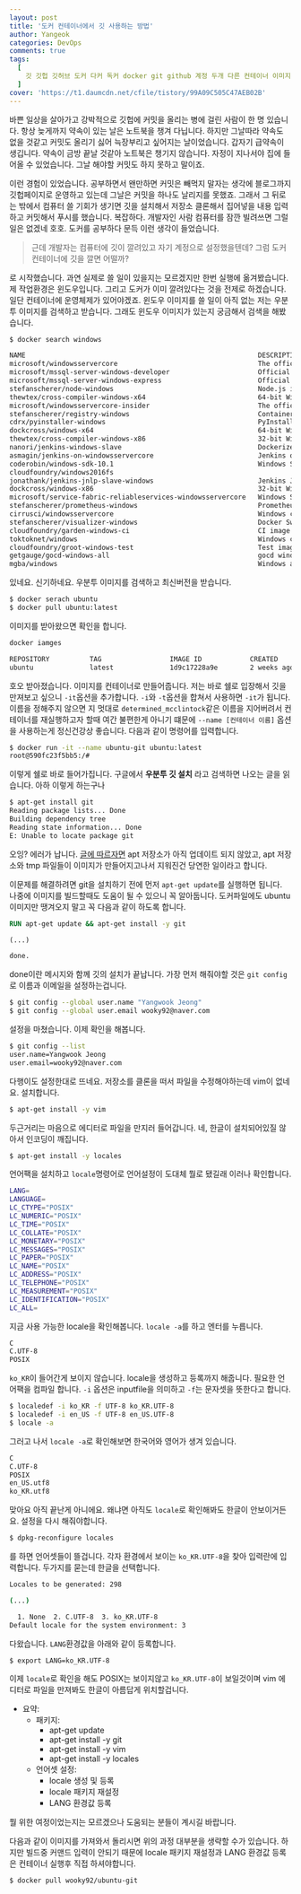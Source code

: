 ```yaml
---
layout: post
title: '도커 컨테이너에서 깃 사용하는 방법'
author: Yangeok
categories: DevOps
comments: true
tags:
  [
    깃 깃헙 깃허브 도커 다커 독커 docker git github 계정 두개 다른 컨테이너 이미지 container image POSIX 우분투 ubuntu locale 로케일 패키지 vi vim editor 에디터 빔 비,
  ]
cover: 'https://t1.daumcdn.net/cfile/tistory/99A09C505C47AEB02B'
---
```


바쁜 일상을 살아가고 강박적으로 깃헙에 커밋을 올리는 병에 걸린 사람이 한 명 있습니다. 항상 늦게까지 약속이 있는 날은 노트북을 챙겨 다닙니다. 하지만 그날따라 약속도 없을 것같고 커밋도 올리기 싫어 늑장부리고 싶어지는 날이었습니다. 갑자기 급약속이 생깁니다. 약속이 금방 끝날 것같아 노트북은 챙기지 않습니다. 자정이 지나서야 집에 들어올 수 있었습니다. 그날 해야할 커밋도 하지 못하고 말이죠.

이런 경험이 있었습니다. 공부하면서 왠만하면 커밋은 빼먹지 말자는 생각에 블로그까지 깃헙페이지로 운영하고 있는데 그날은 커밋을 하나도 날리지를 못했죠. 그래서 그 뒤로는 밖에서 컴퓨터 쓸 기회가 생기면 깃을 설치해서 저장소 클론해서 집어넣을 내용 입력하고 커밋해서 푸시를 했습니다. 복잡하다. 개발자인 사람 컴퓨터를 잠깐 빌려쓰면 그럴 일은 없겠네 호호. 도커를 공부하다 문득 이런 생각이 들었습니다.

> 근데 개발자는 컴퓨터에 깃이 깔려있고 자기 계정으로 설정했을텐데? 그럼 도커 컨테이너에 깃을 깔면 어떨까?

로 시작했습니다. 과연 실제로 쓸 일이 있을지는 모르겠지만 한번 실행에 옮겨봤습니다. 제 작업환경은 윈도우입니다. 그리고 도커가 이미 깔려있다는 것을 전제로 하겠습니다. 일단 컨테이너에 운영체제가 있어야겠죠. 윈도우 이미지를 쓸 일이 아직 없는 저는 우분투 이미지를 검색하고 받습니다. 그래도 윈도우 이미지가 있는지 궁금해서 검색을 해봤습니다.

```sh
$ docker search windows

NAME                                                          DESCRIPTION                                     STARS               OFFICIAL            AUTOMATED
microsoft/windowsservercore                                   The official Windows Server Core base image     643
microsoft/mssql-server-windows-developer                      Official Microsoft SQL Server Developer Edit…   289
microsoft/mssql-server-windows-express                        Official Microsoft SQL Server Express Editio…   280
stefanscherer/node-windows                                    Node.js is a JavaScript-based platform for s…   33
thewtex/cross-compiler-windows-x64                            64-bit Windows cross-compiler based on MXE/M…   32                                      [OK]
microsoft/windowsservercore-insider                           The official Windows Server Core insider bas…   30
stefanscherer/registry-windows                                Containerized docker registry for Windows Se…   18
cdrx/pyinstaller-windows                                      PyInstaller for Windows inside Docker (using…   15                                      [OK]
dockcross/windows-x64                                         64-bit Windows cross-compiler based on MXE/M…   9
thewtex/cross-compiler-windows-x86                            32-bit Windows cross-compiler based on MXE/M…   8                                       [OK]
nanori/jenkins-windows-slave                                  Dockerized Windows JNLP slave for Jenkins       5                                       [OK]
asmagin/jenkins-on-windowsservercore                          Jenkins on Windows Server Core                  3                                       [OK]
coderobin/windows-sdk-10.1                                    Windows SDK 10.1 for Windows Container (base…   3                                       [OK]
cloudfoundry/windows2016fs                                                                                    3
jonathank/jenkins-jnlp-slave-windows                          Jenkins JNLP Slaves for Windows                 3
dockcross/windows-x86                                         32-bit Windows cross-compiler based on MXE/M…   3
microsoft/service-fabric-reliableservices-windowsservercore   Windows Server Core OS image for running Ser…   2
stefanscherer/prometheus-windows                              Prometheus in a Windows container               1
cirrusci/windowsservercore                                    Windows containers that can be executed on G…   1
stefanscherer/visualizer-windows                              Docker Swarm mode visualizer for Windows        1
cloudfoundry/garden-windows-ci                                CI image for the CF Garden-Windows team         0
toktoknet/windows                                             Windows cross compilers: i686 and x86_64.       0
cloudfoundry/groot-windows-test                               Test images for groot-windows: https://githu…   0
getgauge/gocd-windows-all                                     gocd windows agent with everything needed fo…   0
mgba/windows                                                  Windows autobuilds                              0                                       [OK]
```

있네요. 신기하네요. 우분투 이미지를 검색하고 최신버전을 받습니다.

```sh
$ docker serach ubuntu
$ docker pull ubuntu:latest
```

이미지를 받아왔으면 확인을 합니다.

```sh
docker iamges

REPOSITORY          TAG                 IMAGE ID            CREATED             SIZE
ubuntu              latest              1d9c17228a9e        2 weeks ago         86.7MB
```

호오 받아졌습니다. 이미지를 컨테이너로 만들어줍니다. 저는 바로 쉘로 입장해서 깃을 만져보고 싶으니 `-it`옵션을 추가합니다. `-i`와 `-t`옵션을 합쳐서 사용하면 `-it`가 됩니다. 이름을 정해주지 않으면 지 멋대로 `determined_mcclintock`같은 이름을 지어버려서 컨테이너를 재실행하고자 할때 여간 불편한게 아니기 떄문에 `--name [컨테이너 이름]` 옵션을 사용하는게 정신건강상 좋습니다. 다음과 같이 명령어를 입력합니다.

```sh
$ docker run -it --name ubuntu-git ubuntu:latest
root@590fc23f5bb5:/#
```

이렇게 쉘로 바로 들어가집니다. 구글에서 **우분투 깃 설치** 라고 검색하면 나오는 글을 읽습니다. 아하 이렇게 하는구나

```sh
$ apt-get install git
Reading package lists... Done
Building dependency tree
Reading state information... Done
E: Unable to locate package git
```

오잉? 에러가 납니다. [글에 따르자면](https://stackoverflow.com/questions/29929534/docker-error-unable-to-locate-package-git) apt 저장소가 아직 업데이트 되지 않았고, apt 저장소와 tmp 파일들이 이미지가 만들어지고나서 지워진건 당연한 일이라고 합니다.

이문제를 해결하려면 git을 설치하기 전에 먼저 `apt-get update`를 실행하면 됩니다. 나중에 이미지를 빌드할때도 도움이 될 수 있으니 꼭 알아둡니다. 도커파일에도 ubuntu 이미지만 땡겨오지 말고 꼭 다음과 같이 하도록 합니다.

```dockerfile
RUN apt-get update && apt-get install -y git

(...)

done.
```

done이란 메시지와 함께 깃의 설치가 끝납니다. 가장 먼저 해줘야할 것은 `git config`로 이름과 이메일을 설정하는겁니다.

```sh
$ git config --global user.name "Yangwook Jeong"
$ git config --global user.email wooky92@naver.com
```

설정을 마쳤습니다. 이제 확인을 해봅니다.

```sh
$ git config --list
user.name=Yangwook Jeong
user.email=wooky92@naver.com
```

다행이도 설정한대로 뜨네요. 저장소를 클론을 떠서 파일을 수정해야하는데 vim이 없네요. 설치합니다.

```sh
$ apt-get install -y vim
```

두근거리는 마음으로 에디터로 파일을 만지러 들어갑니다. 네, 한글이 설치되어있질 않아서 인코딩이 깨집니다.

```sh
$ apt-get install -y locales
```

언어팩을 설치하고 `locale`명령어로 언어설정이 도대체 뭘로 됐길래 이러나 확인합니다.

```sh
LANG=
LANGUAGE=
LC_CTYPE="POSIX"
LC_NUMERIC="POSIX"
LC_TIME="POSIX"
LC_COLLATE="POSIX"
LC_MONETARY="POSIX"
LC_MESSAGES="POSIX"
LC_PAPER="POSIX"
LC_NAME="POSIX"
LC_ADDRESS="POSIX"
LC_TELEPHONE="POSIX"
LC_MEASUREMENT="POSIX"
LC_IDENTIFICATION="POSIX"
LC_ALL=
```

지금 사용 가능한 locale을 확인해봅니다. `locale -a`를 하고 엔터를 누릅니다.

```sh
C
C.UTF-8
POSIX
```

`ko_KR`이 들어간게 보이지 않습니다. locale을 생성하고 등록까지 해줍니다. 필요한 언어팩을 컴파일 합니다. `-i` 옵션은 inputfile을 의미하고 `-f`는 문자셋을 뜻한다고 합니다.

```sh
$ localedef -i ko_KR -f UTF-8 ko_KR.UTF-8
$ localedef -i en_US -f UTF-8 en_US.UTF-8
$ locale -a
```

그러고 나서 `locale -a`로 확인해보면 한국어와 영어가 생겨 있습니다.

```sh
C
C.UTF-8
POSIX
en_US.utf8
ko_KR.utf8
```

맞아요 아직 끝난게 아니에요. 왜냐면 아직도 `locale`로 확인해봐도 한글이 안보이거든요. 설정을 다시 해줘야합니다.

```sh
$ dpkg-reconfigure locales
```

를 하면 언어셋들이 뜰겁니다. 각자 환경에서 보이는 `ko_KR.UTF-8`을 찾아 입력란에 입력합니다. 두가지를 묻는데 한글을 선택합니다.

```sh
Locales to be generated: 298

(...)

  1. None  2. C.UTF-8  3. ko_KR.UTF-8
Default locale for the system environment: 3
```

다왔습니다. `LANG`환경값을 아래와 같이 등록합니다.

```sh
$ export LANG=ko_KR.UTF-8
```

이제 `locale`로 확인을 해도 POSIX는 보이지않고 `ko_KR.UTF-8`이 보일것이며 vim 에디터로 파일을 만져봐도 한글이 아름답게 위치할겁니다.

- 요약:
  - 패키지:
    - apt-get update
    - apt-get install -y git
    - apt-get install -y vim
    - apt-get install -y locales
  - 언어셋 설정:
    - locale 생성 및 등록
    - locale 패키지 재설정
    - LANG 환경값 등록

뭘 위한 여정이었는지는 모르겠으나 도움되는 분들이 계시길 바랍니다.

다음과 같이 이미지를 가져와서 돌리시면 위의 과정 대부분을 생략할 수가 있습니다. 하지만 빌드중 커맨드 입력이 안되기 때문에 locale 패키지 재설정과 LANG 환경값 등록은 컨테이너 실행후 직접 하셔야합니다.

```sh
$ docker pull wooky92/ubuntu-git
```
